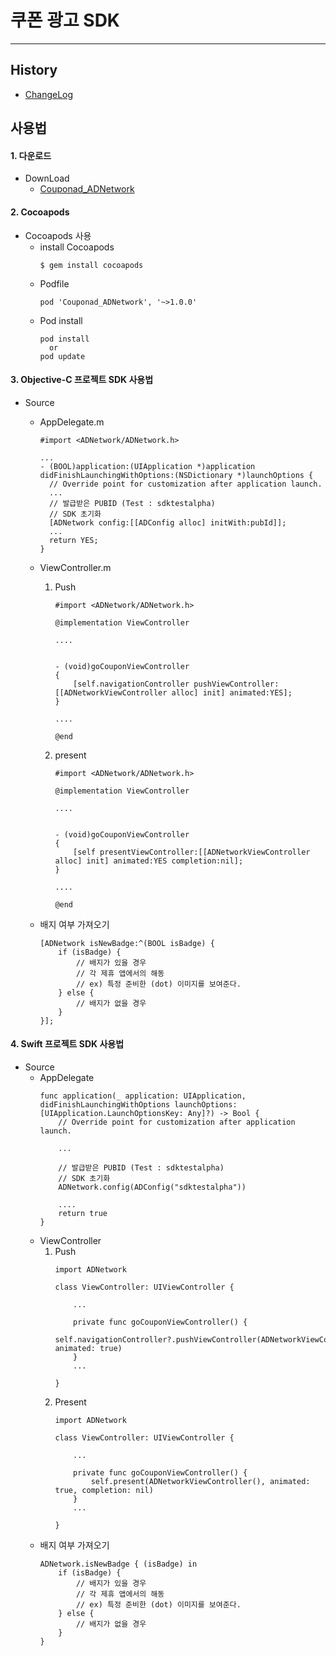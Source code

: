 # 쿠폰 광고 SDK
--------

## History
* [ChangeLog](https://github.com/nhn/couponad.adnetwork_sdk_ios/blob/master/CHANGELOG.md)

## 사용법

#### 1. 다운로드
* DownLoad
    * [Couponad_ADNetwork](https://github.com/nhn/couponad.adnetwork_sdk_ios/archive/master.zip)
    
#### 2. Cocoapods
* Cocoapods 사용
    * install Cocoapods
      ```
      $ gem install cocoapods
      ```
    * Podfile
      ```
      pod 'Couponad_ADNetwork', '~>1.0.0'
      ```
    * Pod install
      ```
      pod install 
        or
      pod update
      ```
      
#### 3. Objective-C 프로젝트 SDK 사용법
* Source
    * AppDelegate.m
      ```
      #import <ADNetwork/ADNetwork.h>

      ...
      - (BOOL)application:(UIApplication *)application didFinishLaunchingWithOptions:(NSDictionary *)launchOptions {
        // Override point for customization after application launch.
        ...
        // 발급받은 PUBID (Test : sdktestalpha)
        // SDK 초기화
        [ADNetwork config:[[ADConfig alloc] initWith:pubId]];
        ...
        return YES;
      }
      ```
    
    * ViewController.m
        1. Push
        
              ```
              #import <ADNetwork/ADNetwork.h>

              @implementation ViewController

              ....


              - (void)goCouponViewController
              {
                  [self.navigationController pushViewController:[[ADNetworkViewController alloc] init] animated:YES];
              }

              ....

              @end

              ```

      2. present
        
            ```
            #import <ADNetwork/ADNetwork.h>

            @implementation ViewController

            ....


            - (void)goCouponViewController
            {
                [self presentViewController:[[ADNetworkViewController alloc] init] animated:YES completion:nil];
            }

            ....

            @end

            ```
    * 배지 여부 가져오기
      ```
      [ADNetwork isNewBadge:^(BOOL isBadge) {
          if (isBadge) {
              // 배지가 있을 경우
              // 각 제휴 앱에서의 해동
              // ex) 특정 준비한 (dot) 이미지를 보여준다.
          } else {
              // 배지가 없을 경우
          }
      }];
      ```

#### 4. Swift 프로젝트 SDK 사용법
* Source
    * AppDelegate
      ```
      func application(_ application: UIApplication, didFinishLaunchingWithOptions launchOptions: [UIApplication.LaunchOptionsKey: Any]?) -> Bool {
          // Override point for customization after application launch.

          ...

          // 발급받은 PUBID (Test : sdktestalpha)
          // SDK 초기화
          ADNetwork.config(ADConfig("sdktestalpha"))

          ....
          return true
      }
      ```
    * ViewController
      1. Push
          ```
          import ADNetwork

          class ViewController: UIViewController {

              ...

              private func goCouponViewController() {
                  self.navigationController?.pushViewController(ADNetworkViewController(), animated: true)
              }
              ...

          }
          ```
      2. Present
          ```
          import ADNetwork

          class ViewController: UIViewController {

              ...

              private func goCouponViewController() {
                  self.present(ADNetworkViewController(), animated: true, completion: nil)
              }
              ...

          }
          ```
    * 배지 여부 가져오기
      ```
      ADNetwork.isNewBadge { (isBadge) in
          if (isBadge) {
              // 배지가 있을 경우
              // 각 제휴 앱에서의 해동
              // ex) 특정 준비한 (dot) 이미지를 보여준다.
          } else {
              // 배지가 없을 경우
          }
      }
      ```
